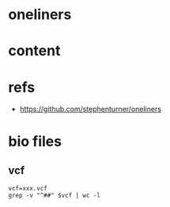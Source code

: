 
# oneliners

# content



# refs

- https://github.com/stephenturner/oneliners


# bio files

## vcf

```
vcf=xxx.vcf
grep -v "^##" $vcf | wc -l
```
